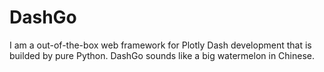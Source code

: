 # DashGo
I am a out-of-the-box web framework for Plotly Dash development that is builded by pure Python. DashGo sounds like a big watermelon in Chinese.

